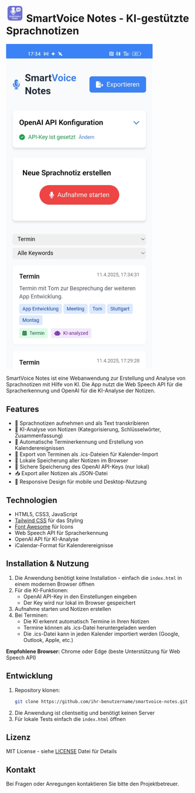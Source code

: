 # <img src="logo.png" alt="SmartVoice Notes Logo" width="48"> SmartVoice Notes - KI-gestützte Sprachnotizen

<img src="screenshot.jpeg" alt="SmartVoice Notes Screenshot" width="400">

SmartVoice Notes ist eine Webanwendung zur Erstellung und Analyse von Sprachnotizen mit Hilfe von KI. Die App nutzt die Web Speech API für die Spracherkennung und OpenAI für die KI-Analyse der Notizen.

## Features

- 🎤 Sprachnotizen aufnehmen und als Text transkribieren
- 🤖 KI-Analyse von Notizen (Kategorisierung, Schlüsselwörter, Zusammenfassung)
- 📅 Automatische Terminerkennung und Erstellung von Kalenderereignissen
- 📆 Export von Terminen als .ics-Dateien für Kalender-Import
- 💾 Lokale Speicherung aller Notizen im Browser
- 🔐 Sichere Speicherung des OpenAI API-Keys (nur lokal)
- 📥 Export aller Notizen als JSON-Datei
- 📱 Responsive Design für mobile und Desktop-Nutzung

## Technologien

- HTML5, CSS3, JavaScript
- [Tailwind CSS](https://tailwindcss.com/) für das Styling
- [Font Awesome](https://fontawesome.com/) für Icons
- Web Speech API für Spracherkennung
- OpenAI API für KI-Analyse
- iCalendar-Format für Kalenderereignisse

## Installation & Nutzung

1. Die Anwendung benötigt keine Installation - einfach die `index.html` in einem modernen Browser öffnen
2. Für die KI-Funktionen:
   - OpenAI API-Key in den Einstellungen eingeben
   - Der Key wird nur lokal im Browser gespeichert
3. Aufnahme starten und Notizen erstellen
4. Bei Terminen:
   - Die KI erkennt automatisch Termine in Ihren Notizen
   - Termine können als .ics-Datei heruntergeladen werden
   - Die .ics-Datei kann in jeden Kalender importiert werden (Google, Outlook, Apple, etc.)

**Empfohlene Browser:** Chrome oder Edge (beste Unterstützung für Web Speech API)

## Entwicklung

1. Repository klonen:
   ```bash
   git clone https://github.com/ihr-benutzername/smartvoice-notes.git
   ```
2. Die Anwendung ist clientseitig und benötigt keinen Server
3. Für lokale Tests einfach die `index.html` öffnen

## Lizenz

MIT License - siehe [LICENSE](LICENSE) Datei für Details

## Kontakt

Bei Fragen oder Anregungen kontaktieren Sie bitte den Projektbetreuer.
